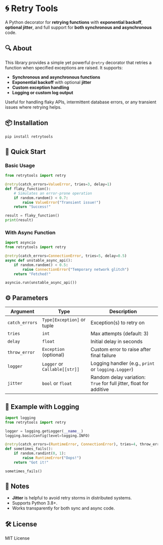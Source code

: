 # 🌀 Retry Tools

A Python decorator for **retrying functions** with **exponential backoff**, **optional jitter**, and full support for **both synchronous and asynchronous** code.


## 🔍 About

This library provides a simple yet powerful `@retry` decorator that retries a function when specified exceptions are raised. It supports:

* **Synchronous and asynchronous functions**
* **Exponential backoff** with optional **jitter**
* **Custom exception handling**
* **Logging or custom log output**

Useful for handling flaky APIs, intermittent database errors, or any transient issues where retrying helps.


## 📦 Installation

```bash
pip install retrytools
```


## 🚀 Quick Start

### Basic Usage

```python
from retrytools import retry

@retry(catch_errors=ValueError, tries=3, delay=1)
def flaky_function():
    # Simulates an error-prone operation
    if random.random() < 0.7:
        raise ValueError("Transient issue!")
    return "Success!"

result = flaky_function()
print(result)
```


### With Async Function

```python
import asyncio
from retrytools import retry

@retry(catch_errors=ConnectionError, tries=5, delay=0.5)
async def unstable_async_api():
    if random.random() < 0.5:
        raise ConnectionError("Temporary network glitch")
    return "Fetched!"

asyncio.run(unstable_async_api())
```

## ⚙️ Parameters

| Argument       | Type                          | Description                                                        |
| -------------- | ----------------------------- | ------------------------------------------------------------------ |
| `catch_errors` | `Type[Exception]` or tuple    | Exception(s) to retry on                                           |
| `tries`        | `int`                         | Max attempts (default: 3)                                          |
| `delay`        | `float`                       | Initial delay in seconds                                           |
| `throw_error`  | `Exception` (optional)        | Custom error to raise after final failure                          |
| `logger`       | `Logger` or `Callable[[str]]` | Logging handler (e.g., `print` or `logging.Logger`)                |
| `jitter`       | `bool` or `float`             | Random delay variation: `True` for full jitter, float for additive |


## 📝 Example with Logging

```python
import logging
from retrytools import retry

logger = logging.getLogger(__name__)
logging.basicConfig(level=logging.INFO)

@retry(catch_errors=(RuntimeError, ConnectionError), tries=4, throw_error=Exception("Custom"), delay=2, logger=logger, jitter=True)
def sometimes_fails():
    if random.randint(0, 1):
        raise RuntimeError("Oops!")
    return "Got it!"

sometimes_fails()
```


## 📌 Notes

* **Jitter** is helpful to avoid retry storms in distributed systems.
* Supports Python 3.8+.
* Works transparently for both sync and async code.


## 🛠️ License

MIT License